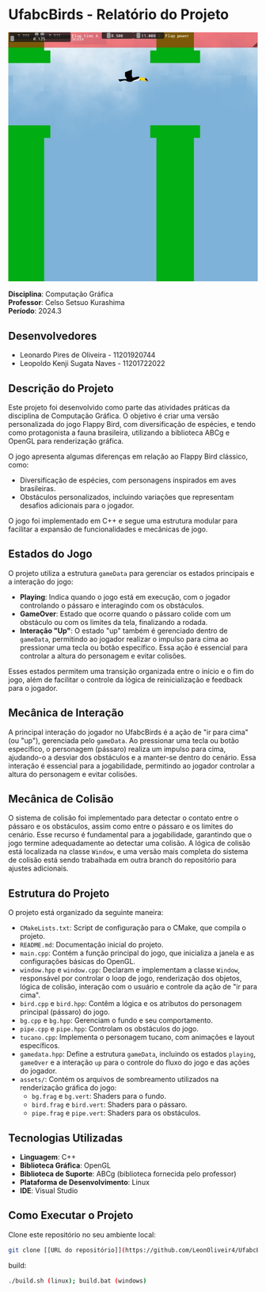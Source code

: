 # UfabcBirds - Relatório do Projeto
<p align="center">
  <img src="772ecb68-7d48-4e63-9a5d-90fb9d1e49e6.jpg" alt="Texto alternativo para a imagem">
</p>

**Disciplina**: Computação Gráfica  
**Professor**: Celso Setsuo Kurashima  
**Período**: 2024.3  

## Desenvolvedores
- Leonardo Pires de Oliveira - 11201920744
- Leopoldo Kenji Sugata Naves - 11201722022

## Descrição do Projeto
Este projeto foi desenvolvido como parte das atividades práticas da disciplina de Computação Gráfica. O objetivo é criar uma versão personalizada do jogo Flappy Bird, com diversificação de espécies, e tendo como protagonista a fauna brasileira, utilizando a biblioteca ABCg e OpenGL para renderização gráfica.

O jogo apresenta algumas diferenças em relação ao Flappy Bird clássico, como:
- Diversificação de espécies, com personagens inspirados em aves brasileiras.
- Obstáculos personalizados, incluindo variações que representam desafios adicionais para o jogador.

O jogo foi implementado em C++ e segue uma estrutura modular para facilitar a expansão de funcionalidades e mecânicas de jogo.

## Estados do Jogo
O projeto utiliza a estrutura `gameData` para gerenciar os estados principais e a interação do jogo:
- **Playing**: Indica quando o jogo está em execução, com o jogador controlando o pássaro e interagindo com os obstáculos.
- **GameOver**: Estado que ocorre quando o pássaro colide com um obstáculo ou com os limites da tela, finalizando a rodada.
- **Interação "Up"**: O estado "up" também é gerenciado dentro de `gameData`, permitindo ao jogador realizar o impulso para cima ao pressionar uma tecla ou botão específico. Essa ação é essencial para controlar a altura do personagem e evitar colisões.

Esses estados permitem uma transição organizada entre o início e o fim do jogo, além de facilitar o controle da lógica de reinicialização e feedback para o jogador.

## Mecânica de Interação
A principal interação do jogador no UfabcBirds é a ação de "ir para cima" (ou "up"), gerenciada pelo `gameData`. Ao pressionar uma tecla ou botão específico, o personagem (pássaro) realiza um impulso para cima, ajudando-o a desviar dos obstáculos e a manter-se dentro do cenário. Essa interação é essencial para a jogabilidade, permitindo ao jogador controlar a altura do personagem e evitar colisões.

## Mecânica de Colisão
O sistema de colisão foi implementado para detectar o contato entre o pássaro e os obstáculos, assim como entre o pássaro e os limites do cenário. Esse recurso é fundamental para a jogabilidade, garantindo que o jogo termine adequadamente ao detectar uma colisão. A lógica de colisão está localizada na classe `Window`, e uma versão mais completa do sistema de colisão está sendo trabalhada em outra branch do repositório para ajustes adicionais.

## Estrutura do Projeto
O projeto está organizado da seguinte maneira:

- `CMakeLists.txt`: Script de configuração para o CMake, que compila o projeto.
- `README.md`: Documentação inicial do projeto.
- `main.cpp`: Contém a função principal do jogo, que inicializa a janela e as configurações básicas do OpenGL.
- `window.hpp` e `window.cpp`: Declaram e implementam a classe `Window`, responsável por controlar o loop de jogo, renderização dos objetos, lógica de colisão, interação com o usuário e controle da ação de "ir para cima".
- `bird.cpp` e `bird.hpp`: Contêm a lógica e os atributos do personagem principal (pássaro) do jogo.
- `bg.cpp` e `bg.hpp`: Gerenciam o fundo e seu comportamento.
- `pipe.cpp` e `pipe.hpp`: Controlam os obstáculos do jogo.
- `tucano.cpp`: Implementa o personagem tucano, com animações e layout específicos.
- `gamedata.hpp`: Define a estrutura `gameData`, incluindo os estados `playing`, `gameOver` e a interação `up` para o controle do fluxo do jogo e das ações do jogador.
- `assets/`: Contém os arquivos de sombreamento utilizados na renderização gráfica do jogo:
  - `bg.frag` e `bg.vert`: Shaders para o fundo.
  - `bird.frag` e `bird.vert`: Shaders para o pássaro.
  - `pipe.frag` e `pipe.vert`: Shaders para os obstáculos.

## Tecnologias Utilizadas
- **Linguagem**: C++
- **Biblioteca Gráfica**: OpenGL
- **Biblioteca de Suporte**: ABCg (biblioteca fornecida pelo professor)
- **Plataforma de Desenvolvimento**: Linux
- **IDE**: Visual Studio

## Como Executar o Projeto
Clone este repositório no seu ambiente local:
```bash
git clone [[URL do repositório]](https://github.com/LeonOliveir4/UfabcBirds_2D/tree/CenarioInicial_FlappyBird)
```
build:
```bash
./build.sh (linux); build.bat (windows)
```
